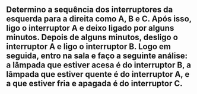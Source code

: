 ## Determino a sequência dos interruptores da esquerda para a direita como A, B e C. Após isso, ligo o interruptor A e deixo ligado por alguns minutos. Depois de alguns minutos, desligo o interruptor A e ligo o interruptor B. Logo em seguida, entro na sala e faço a seguinte análise: a lâmpada que estiver acesa é do interruptor B, a lâmpada que estiver quente é do interruptor A, e a que estiver fria e apagada é do interruptor C.